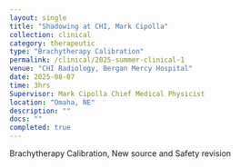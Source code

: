 ```yaml
---
layout: single
title: "Shadowing at CHI, Mark Cipolla"
collection: clinical
category: therapeutic
type: "Brachytherapy Calibration"
permalink: /clinical/2025-summer-clinical-1
venue: "CHI Radiology, Bergan Mercy Hospital"
date: 2025-08-07
time: 3hrs
Supervisor: Mark Cipolla Chief Medical Physicist
location: "Omaha, NE"
description: ""
docs: ""
completed: true
---
```



Brachytherapy Calibration, New source and Safety revision